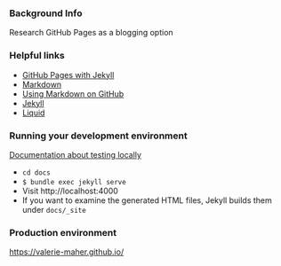 ### Background Info

Research GitHub Pages as a blogging option

### Helpful links

* [GitHub Pages with Jekyll](https://docs.github.com/en/pages/setting-up-a-github-pages-site-with-jekyll/)
* [Markdown](https://daringfireball.net/projects/markdown/)
* [Using Markdown on GitHub](https://docs.github.com/en/github/writing-on-github/getting-started-with-writing-and-formatting-on-github/basic-writing-and-formatting-syntax)
* [Jekyll](https://jekyllrb.com/docs/)
* [Liquid](https://shopify.github.io/liquid/)

### Running your development environment

[Documentation about testing locally](https://docs.github.com/en/pages/setting-up-a-github-pages-site-with-jekyll/testing-your-github-pages-site-locally-with-jekyll)

* `cd docs`
* `$ bundle exec jekyll serve`
* Visit http://localhost:4000
* If you want to examine the generated HTML files, Jekyll builds them under `docs/_site`

### Production environment

https://valerie-maher.github.io/

